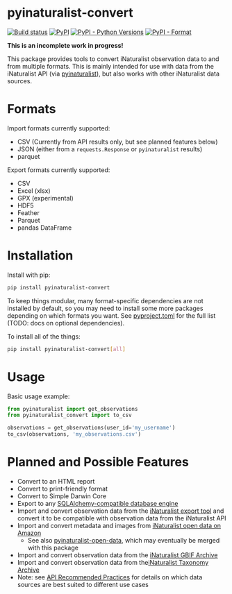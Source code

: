 # pyinaturalist-convert

[![Build status](https://github.com/JWCook/pyinaturalist-convert/workflows/Build/badge.svg)](https://github.com/JWCook/pyinaturalist-convert/actions)
[![PyPI](https://img.shields.io/pypi/v/pyinaturalist-convert?color=blue)](https://pypi.org/project/pyinaturalist-convert)
[![PyPI - Python Versions](https://img.shields.io/pypi/pyversions/pyinaturalist-convert)](https://pypi.org/project/pyinaturalist-convert)
[![PyPI - Format](https://img.shields.io/pypi/format/pyinaturalist-convert?color=blue)](https://pypi.org/project/pyinaturalist-convert)

**This is an incomplete work in progress!**

This package provides tools to convert iNaturalist observation data to and from multiple formats.
This is mainly intended for use with data from the iNaturalist API
(via [pyinaturalist](https://github.com/JWCook/pyinaturalist)), but also works with other
iNaturalist data sources.

# Formats

Import formats currently supported:
* CSV (Currently from API results only, but see planned features below)
* JSON (either from a `requests.Response` or `pyinaturalist` results)
* parquet

Export formats currently supported:
* CSV
* Excel (xlsx)
* GPX (experimental)
* HDF5
* Feather
* Parquet
* pandas DataFrame


# Installation

Install with pip:
```bash
pip install pyinaturalist-convert
```

To keep things modular, many format-specific dependencies are not installed by default, so you may need to install some
more packages depending on which formats you want. See
[pyproject.toml]([pyproject.toml](https://github.com/JWCook/pyinaturalist-convert/blob/7098c05a513ddfbc254a446aeec1dfcfa83e92ff/pyproject.toml#L44-L50))
for the full list (TODO: docs on optional dependencies).

To install all of the things:
```bash
pip install pyinaturalist-convert[all]
```

# Usage

Basic usage example:
```python
from pyinaturalist import get_observations
from pyinaturalist_convert import to_csv

observations = get_observations(user_id='my_username')
to_csv(observations, 'my_observations.csv')
```

# Planned and Possible Features

* Convert to an HTML report
* Convert to print-friendly format
* Convert to Simple Darwin Core
* Export to any [SQLAlchemy-compatible database engine](https://docs.sqlalchemy.org/en/14/core/engines.html#supported-databases)
* Import and convert observation data from the [iNaturalist export tool](https://www.inaturalist.org/observations/export) and convert it to be compatible with observation data from the iNaturalist API
* Import and convert metadata and images from [iNaturalist open data on Amazon]()
    * See also [pyinaturalist-open-data](https://github.com/JWCook/pyinaturalist-open-data), which may eventually be merged with this package
* Import and convert observation data from the [iNaturalist GBIF Archive](https://www.inaturalist.org/pages/developers)
* Import and convert observation data from the[iNaturalist Taxonomy Archive](https://www.inaturalist.org/pages/developers)
* Note: see [API Recommended Practices](https://www.inaturalist.org/pages/api+recommended+practices)
  for details on which data sources are best suited to different use cases
